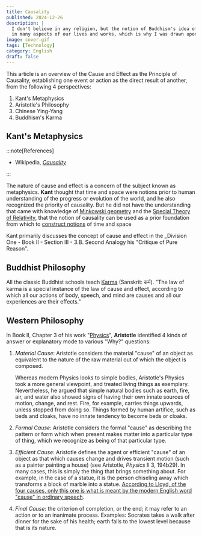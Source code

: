 ```yaml
---
title: Causality
published: 2024-12-26
description: |
  I don't believe in any religion, but the notion of Buddhism's idea of Karma, i.e. cause and effect, seems to prevail
  in many aspects of our lives and works, which is why I was drawn upon this topic of "Causality"
image: cover.gif
tags: [Technology]
category: English
draft: false
---
```


This article is an overview of the Cause and Effect as the Principle of Causality, establishing one event or action as
the direct result of another, from the following 4 perspectives:

1. Kant's Metaphysics
2. Aristotle's Philosophy
3. Chinese Ying-Yang
4. Buddhism's Karma

Kant's  Metaphysics
-------------------

:::note[References]

- Wikipedia, [_Causality_](https://en.wikipedia.org/wiki/Causality)

:::

The nature of cause and effect is a concern of the subject known as metaphysics. __Kant__ thought that time and space
were notions prior to human understanding of the progress or evolution of the world, and he also recognized the priority
of causality. But he did not have the understanding that came with knowledge of [Minkowski geometry] and the
[Special Theory of Relativity], that the notion of causality can be used as a prior foundation from which to
[construct notions](https://en.wikipedia.org/wiki/Causal_structure) of time and space

Kant primarily discusses the concept of cause and effect in the _Division One - Book II - Section III - 3.B. Second
Analogy his "Critique of Pure Reason".

Buddhist Philosophy
-------------------

All the classic Buddhist schools teach [Karma](https://en.wikipedia.org/wiki/Karma) (Sanskrit: कर्म). "The law of karma is a special instance of the law of cause and effect, according to which all our actions of body, speech, and mind are causes and all our experiences are their effects."

Western Philosophy
------------------

In Book II, Chapter 3 of his work "[Physics](https://trello.com/c/fIM7TADB)", __Aristotle__ identified 4 kinds of answer
or explanatory mode to various "Why?" questions:

1. _Material Cause_: Aristotle considers the material "cause" of an object as equivalent to the nature of the raw
   material out of which the object is composed.

   Whereas modern Physics looks to simple bodies, Aristotle's Physics took a more general viewpoint, and treated living 
   things as exemplary. Nevertheless, he argued that simple natural bodies such as earth, fire, air, and water also
   showed signs of having their own innate sources of motion, change, and rest. Fire, for example, carries things
   upwards, unless stopped from doing so. Things formed by human artifice, such as beds and cloaks, have no innate
   tendency to become beds or cloaks.

2. _Formal Cause_: Aristotle considers the formal "cause" as describing the pattern or form which when present makes
   matter into a particular type of thing, which we recognize as being of that particular type.
3. _Efficient Cause_: Aristotle defines the agent or efficient "cause" of an object as that which causes change and
   drives transient motion (such as a painter painting a house) (see Aristotle, _Physics_ II 3, 194b29). In many cases,
   this is simply the thing that brings something about. For example, in the case of a statue, it is the person
   chiseling away which transforms a block of marble into a statue. [According to Lloyd, of the four causes, only this
   one is what is meant by the modern English word "cause" in ordinary speech](https://trello.com/c/V3QZplQN).
4. _Final Cause_: the criterion of completion, or the end; it may refer to an action or to an inanimate process.
   Examples: Socrates takes a walk after dinner for the sake of his health; earth falls to the lowest level because that
   is its nature.

[Minkowski geometry]: https://en.wikipedia.org/wiki/Minkowski_space#Causal_structure
[Special Theory of Relativity]: https://github.com/QubitPi/general-relativity
